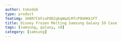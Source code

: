 ```yaml
---
author: tokodab
type: product
featimg: 1H8R7CkFzuPOD2qbqWqdLMfcP9UHKk1FT
title: Disney Frozen Melting Samsung Galaxy S9 Case
tags: [samsung, galaxy, s9]
category: [samsung]
---
```

